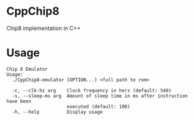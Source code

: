   # CppChip8
Chip8 implementation in C++

# Usage
```
Chip 8 Emulator
Usage:
  ./CppChip8-emulator [OPTION...] <full path to rom>

  -c, --clk-hz arg    Clock frequency in herz (default: 540)
  -s, --sleep-ms arg  Amount of sleep time in ms after instruction have been
                      executed (default: 100)
  -h, --help          Display usage
  ```
